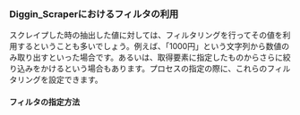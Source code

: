 ### Diggin_Scraperにおけるフィルタの利用 ###

スクレイプした時の抽出した値に対しては、フィルタリングを行ってその値を利用するということも多いでしょう。例えば、「1000円」という文字列から数値のみ取り出すといった場合です。あるいは、取得要素に指定したものからさらに絞り込みをかけるという場合もあります。プロセスの指定の際に、これらのフィルタリングを設定できます。

#### フィルタの指定方法 ####

#### ####
